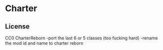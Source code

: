 # Charter

## License

CC0
CharterReborn -port the last 6 or 5 classes (too fucking hard) -rename the mod id and name to charter reborn
